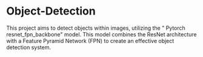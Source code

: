 # Object-Detection
This project aims to detect objects within images, utilizing the " Pytorch resnet_fpn_backbone" model. This model combines the ResNet architecture with a Feature Pyramid Network (FPN) to create an effective object detection system.
